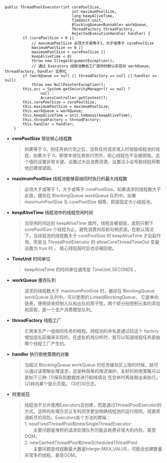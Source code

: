 ```
public ThreadPoolExecutor(int corePoolSize,
                              int maximumPoolSize,
                              long keepAliveTime,
                              TimeUnit unit,
                              BlockingQueue<Runnable> workQueue,
                              ThreadFactory threadFactory,
                              RejectedExecutionHandler handler) {
        if (corePoolSize < 0 ||
            // maximumPoolSize 必须大于或等于1，大于或等于 corePoolSize
            maximumPoolSize <= 0 ||
            maximumPoolSize < corePoolSize ||
            keepAliveTime < 0)
            throw new IllegalArgumentException();
            // 通过 Executors 线程池静态工厂提供的默认实现对 workQueue，threadFactory，handler 实例化
        if (workQueue == null || threadFactory == null || handler == null)
            throw new NullPointerException();
        this.acc = System.getSecurityManager() == null ?
                null :
                AccessController.getContext();
        this.corePoolSize = corePoolSize;
        this.maximumPoolSize = maximumPoolSize;
        this.workQueue = workQueue;
        this.keepAliveTime = unit.toNanos(keepAliveTime);
        this.threadFactory = threadFactory;
        this.handler = handler;
    }
``` 
*   **corePoolSize** 常驻核心线程数
    > 如果等于 0，则任务执行完之后，没有任何请求进入时销毁线程池的线程，如果大于 0，即使本地任务执行完毕，核心线程也不会被销毁。这个值的设置非常关键，设置过大会浪费资源，设置过小会导致线程频繁地创建或销毁。
    
*   **maximumPoolSize** 线程池能够容纳同时执行的最大线程数
    > 必须大于或等于 1，大于或等于 corePoolSize。如果请求的线程数大于此值，缓存在 BlockingQueue<Runnable> workQueue 队列中。如果 maximumPoolSize 与 corePoolSize 相等，即是固定大小线程池。
    
*   **keepAliveTime** 线程池中的线程空闲时间
    > 当空闲时间达到 keepAliveTime 值时，线程会被销毁，直到只剩下 corePoolSize 个线程为止，避免浪费内存和句柄资源。在默认情况下，当线程池的线程数大于 corePoolSize 时 keepAliveTime 才会起作用。但是当 ThreadPoolExecutor 的 allowCoreThreadTimeOut 变量设置为 true 时 ， 核心线程超时后也会被回收。
    
*   **TimeUnit** 时间单位
    > keepAliveTime 的时间单位通常是 TimeUnit.SECONDS 。
    
*   **workQueue** 缓存队列
    > 请求的线程数大于 maximumPoolSize 时，缓存在 BlockingQueue<Runnable> workQueue 队列中。可以使用的 LinkedBlockingQueue， 它是单向链表，使用锁来控制入队和出队的原子性，两个锁分别控制元素的添加和获取，是一个生产消费模型队列。
    
*   **threadFactory** 线程工厂
    > 它用来生产一组相同任务的结程。线程池的命名是通过给这个 factory 增加组名前缀来实现的。在虚拟机栈分析时，就可以知道线程任务是由哪个线程工厂产生的。
    
*   **handler** 执行拒绝策晤的对象
    > 当超过 BlockingQueue<Runnable> workQueue 的任务缓存区上限的时候，就可以通过该策略处理请求，这是种简单的限流保护。友好的拒绝策略可以是如下三种: 
    (1)保存到数据库进行削峰填谷 在空休时再提取出来执行。
    (2)转向某个提示页面。
    (3)打印日志。
    
*   阿里规范
    > 线程池不允许使用Executors去创建，而是通过ThreadPoolExecutor的方式，这样的处理方式让写的同学更加明确线程池的运行规则，规避资源耗尽的风险。Executors各个方法的弊端：  
    	  1. newFixedThreadPool和newSingleThreadExecutor:  	
    	   &emsp;&emsp;主要问题是堆积的请求处理队列可能会耗费非常大的内存，甚至OOM。  
    	  2. newCachedThreadPool和newScheduledThreadPool:  	
    	   &emsp;&emsp;主要问题是线程数最大数是Integer.MAX_VALUE，可能会创建数量非常多的线程，甚至OOM。